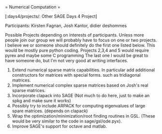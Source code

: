 = Numerical Computation =

[:days4/projects/: Other SAGE Days 4 Project]

Participants: Kirsten Fagnan, Josh Kantor, didier deshommes

Possible Projects depending on interests of participants. Unless more people join our group we will probably
have to focus on one or two projects. I believe we or someone should definitely do the first one listed below. This would
be mostly pure python coding. Projects 2,3,4 and 5 would require pyrex and maybe some C programming
The last one I would be great to have someone do, but I'm not very good at writing interfaces. 
  
  1.  Extend numerical sparse matrix capabilities. In particular add additional constructors for matrices with special forms.
such as tridiagonal matrices. 
  2.  Implement numerical complex sparse matrices based on Josh's real sparse matrices.
  3.  Incorporate clapack into SAGE (Not much to do here, just to make an spkg and make sure it works)
  4.  Possibly try to include ARPACK for computing eigenvalues of large spare matrices. (depends on clapack)
  5.  Wrap the optimization/minimization/root finding routines in GSL. (These would be very similar to the code in sage/gsl/ode.pyx).
  6.  Improve SAGE's support for octave and matlab. 
 
 
